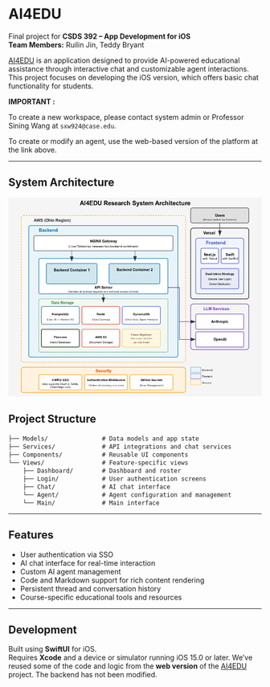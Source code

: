 
# AI4EDU

Final project for **CSDS 392 – App Development for iOS**  
**Team Members:** Ruilin Jin, Teddy Bryant

[AI4EDU](https://dashboard.ai4edu.io/) is an application designed to provide AI-powered educational assistance through interactive chat and customizable agent interactions. This project focuses on developing the iOS version, which offers basic chat functionality for students.

**IMPORTANT :**

To create a new workspace, please contact system admin or Professor Sining Wang at `sxw924@case.edu`.

To create or modify an agent, use the web-based version of the platform at the link above.

---
## System Architecture
![System Architecture](arch.png)


## Project Structure

```
├── Models/               # Data models and app state
├── Services/             # API integrations and chat services
├── Components/           # Reusable UI components
└── Views/                # Feature-specific views
    ├── Dashboard/        # Dashboard and roster
    ├── Login/            # User authentication screens
    ├── Chat/             # AI chat interface
    └── Agent/            # Agent configuration and management
    └── Main/             # Main interface
```

---

## Features

- User authentication via SSO
- AI chat interface for real-time interaction
- Custom AI agent management
- Code and Markdown support for rich content rendering
- Persistent thread and conversation history
- Course-specific educational tools and resources

---

## Development

Built using **SwiftUI** for iOS.  
Requires **Xcode** and a device or simulator running iOS 15.0 or later.
We’ve reused some of the code and logic from the **web version** of the [AI4EDU](https://dashboard.ai4edu.io/) project. The backend has not been modified.


